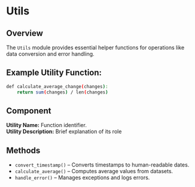 # Utils

## Overview

The `Utils` module provides essential helper functions for operations like data conversion and error handling.

## Example Utility Function:

```bash
def calculate_average_change(changes):
    return sum(changes) / len(changes)
```

## Component

**Utility Name:** Function identifier. \
**Utility Description:** Brief explanation of its role

## Methods

* `convert_timestamp()` – Converts timestamps to human-readable dates.
* `calculate_average()` – Computes average values from datasets.
* `handle_error()` – Manages exceptions and logs errors.
